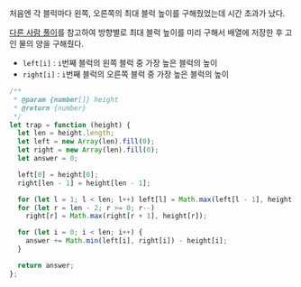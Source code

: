 처음엔 각 블럭마다 왼쪽, 오른쪽의 최대 블럭 높이를 구해줬었는데 시간 초과가 났다.

[다른 사람 풀이](https://leetcode.com/problems/trapping-rain-water/solutions/5010235/faster-lesser-detailed-explaination-no-two-pointer-step-by-step-explaination-python-java/?envType=featured-list&envId=top-interview-questions?envType=featured-list&envId=top-interview-questions)를 참고하여 방향별로 최대 블럭 높이를 미리 구해서 배열에 저장한 후 고인 물의 양을 구해줬다.

- `left[i]` : `i`번째 블럭의 왼쪽 블럭 중 가장 높은 블럭의 높이
- `right[i]` : `i`번째 블럭의 오른쪽 블럭 중 가장 높은 블럭의 높이

```js
/**
 * @param {number[]} height
 * @return {number}
 */
let trap = function (height) {
  let len = height.length;
  let left = new Array(len).fill(0);
  let right = new Array(len).fill(0);
  let answer = 0;

  left[0] = height[0];
  right[len - 1] = height[len - 1];

  for (let l = 1; l < len; l++) left[l] = Math.max(left[l - 1], height[l]);
  for (let r = len - 2; r >= 0; r--)
    right[r] = Math.max(right[r + 1], height[r]);

  for (let i = 0; i < len; i++) {
    answer += Math.min(left[i], right[i]) - height[i];
  }

  return answer;
};
```
